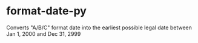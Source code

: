 # format-date-py
Converts "A/B/C" format date into the earliest possible legal date between Jan 1, 2000 and Dec 31, 2999
